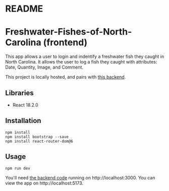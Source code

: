 # README
# Freshwater-Fishes-of-North-Carolina (frontend)

This app allows a user to login and indentify a freshwater fish they caught in North Carolina. It allows the user to log a fish they caught with attributes: Date, Quantity, Image, and Comment.

This project is locally hosted, and pairs with [this backend](https://github.com/coledprice/capstone).

## Libraries
<ul>
<li>React 18.2.0</li>
</ul>

## Installation
```
npm install
npm install bootstrap --save
npm install react-router-dom@6
```

## Usage
```
npm run dev
```

You'll need [the backend code](https://github.com/coledprice/capstone) running on http://localhost:3000. You can view the app on http://localhost:5173.
